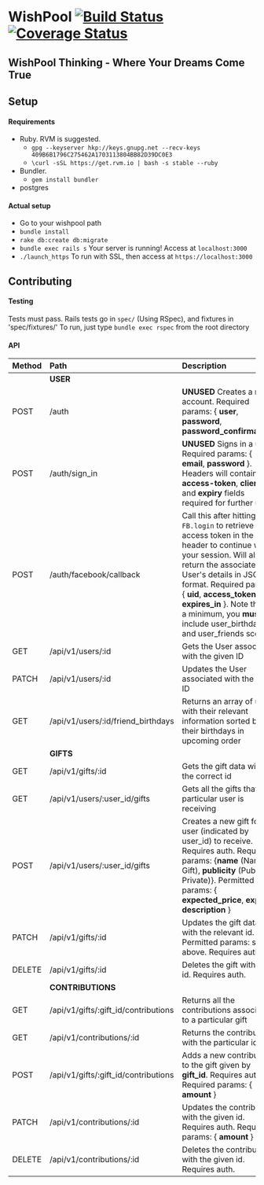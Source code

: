 # WishPool [![Build Status](https://travis-ci.org/wishpool-3216/wishpool-backend.svg?branch=master)](https://travis-ci.org/wishpool-3216/wishpool-backend) [![Coverage Status](https://coveralls.io/repos/github/wishpool-3216/wishpool-backend/badge.svg?branch=master)](https://coveralls.io/github/wishpool-3216/wishpool-backend?branch=master)

## WishPool Thinking - Where Your Dreams Come True

## Setup
#### Requirements
* Ruby. RVM is suggested.
  * `gpg --keyserver hkp://keys.gnupg.net --recv-keys 409B6B1796C275462A1703113804BB82D39DC0E3`
  * `\curl -sSL https://get.rvm.io | bash -s stable --ruby`
* Bundler.
  * `gem install bundler`
* postgres

#### Actual setup
* Go to your wishpool path
* `bundle install`
* `rake db:create db:migrate`
* `bundle exec rails s` Your server is running! Access at `localhost:3000`
* `./launch_https` To run with SSL, then access at `https://localhost:3000`

## Contributing

#### Testing
Tests must pass. Rails tests go in `spec/` (Using RSpec), and fixtures in 'spec/fixtures/'
To run, just type `bundle exec rspec` from the root directory

#### API

| Method | Path | Description |
| :-- | :-- | :-- |
|  | **USER** |  |
| POST | /auth | **UNUSED** Creates a new account. Required params: { **user**, **password**, **password_confirmation**} |
| POST | /auth/sign_in | **UNUSED** Signs in a user. Required params: { **email**, **password** }. Headers will contain **access-token**, **client** and **expiry** fields required for further use |
| POST | /auth/facebook/callback | Call this after hitting `FB.login` to retrieve access token in the header to continue with your session. Will also return the associated User's details in JSON format. Required params: { **uid**, **access_token**, **expires\_in** }. Note that a a minimum, you **must** include user\_birthday and user\_friends scopes |
| GET | /api/v1/users/:id | Gets the User associated with the given ID |
| PATCH | /api/v1/users/:id | Updates the User associated with the given ID |
| GET | /api/v1/users/:id/friend_birthdays | Returns an array of users with their relevant information sorted by their birthdays in upcoming order |
||**GIFTS**||
| GET | /api/v1/gifts/:id | Gets the gift data with the correct id |
| GET | /api/v1/users/:user_id/gifts | Gets all the gifts that a particular user is receiving |
| POST | /api/v1/users/:user_id/gifts | Creates a new gift for user (indicated by user\_id) to receive. Requires auth. Required params: {**name** (Name of Gift), **publicity** (Public / Private)}. Permitted params: { **expected\_price**, **expiry**, **description** } |
| PATCH | /api/v1/gifts/:id | Updates the gift data with the relevant id. Permitted params: see above. Requires auth. |
| DELETE | /api/v1/gifts/:id | Deletes the gift with the id. Requires auth. |
||**CONTRIBUTIONS**||
| GET | /api/v1/gifts/:gift_id/contributions | Returns all the contributions associated to a particular gift |
| GET | /api/v1/contributions/:id | Returns the contribution with the particular id |
| POST | /api/v1/gifts/:gift_id/contributions | Adds a new contribution to the gift given by **gift\_id**. Requires auth. Required params: { **amount** } |
| PATCH | /api/v1/contributions/:id | Updates the contribution with the given id. Requires auth. Required params: { **amount** } |
| DELETE | /api/v1/contributions/:id | Deletes the contribution with the given id. Requires auth. |
